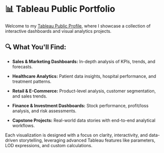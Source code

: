 
# 📊 Tableau Public Portfolio

Welcome to my [Tableau Public Profile](https://public.tableau.com/app/profile/lalson.sebastion/vizzes), where I showcase a collection of interactive dashboards and visual analytics projects.

## 🔍 What You'll Find:
- **Sales & Marketing Dashboards:** In-depth analysis of KPIs, trends, and forecasts.

- **Healthcare Analytics:** Patient data insights, hospital performance, and treatment patterns.

- **Retail & E-Commerce:** Product-level analysis, customer segmentation, and sales trends.

- **Finance & Investment Dashboards:** Stock performance, profit/loss analysis, and risk assessments.

- **Capstone Projects:** Real-world data stories with end-to-end analytical workflows.

Each visualization is designed with a focus on clarity, interactivity, and data-driven storytelling, leveraging advanced Tableau features like parameters, LOD expressions, and custom calculations.

